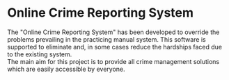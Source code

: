 # Online Crime Reporting System

The "Online Crime Reporting System" has been developed to override the problems prevailing in the practicing manual system. This software is supported to eliminate and, in some cases reduce the hardships faced due to the existing system.
<br>
The main aim for this project is to provide all crime management solutions which are easily accessible by everyone.
